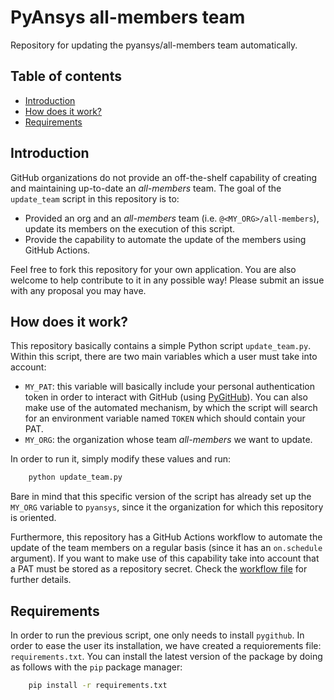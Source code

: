 # PyAnsys all-members team
Repository for updating the pyansys/all-members team automatically.

## Table of contents

<!--ts-->
   * [Introduction](#introduction)
   * [How does it work?](#how-does-it-work?)
   * [Requirements](#requirements)
<!--te-->


## Introduction
GitHub organizations do not provide an off-the-shelf capability of creating
and maintaining up-to-date an *all-members* team. The goal of the ``update_team`` script
in this repository is to:

* Provided an org and an *all-members* team (i.e. ``@<MY_ORG>/all-members``), update its
members on the execution of this script.
* Provide the capability to automate the update of the members using GitHub Actions.

Feel free to fork this repository for your own application. You are also welcome to help
contribute to it in any possible way! Please submit an issue with any proposal you may have.

## How does it work?
This repository basically contains a simple Python script ``update_team.py``. Within this
script, there are two main variables which a user must take into account:

* ``MY_PAT``: this variable will basically include your personal authentication token in order
to interact with GitHub (using [PyGitHub](https://github.com/PyGithub/PyGithub)). You can also
make use of the automated mechanism, by which the script will search for an environment variable
named ``TOKEN`` which should contain your PAT.
* ``MY_ORG``: the organization whose team *all-members* we want to update.

In order to run it, simply modify these values and run:

```bash
    python update_team.py
```

Bare in mind that this specific version of the script has already set up the ``MY_ORG`` variable
to ``pyansys``, since it the organization for which this repository is oriented.

Furthermore, this repository has a GitHub Actions workflow to automate the update of the team
members on a regular basis (since it has an ``on.schedule`` argument). If you want to make use of
this capability take into account that a PAT must be stored as a repository secret. Check the 
[workflow file](https://github.com/pyansys/pyansys-all-members/blob/main/.github/workflows/team_update.yml)
for further details.

## Requirements
In order to run the previous script, one only needs to install ``pygithub``. In order to ease the
user its installation, we have created a requiorements file: ``requirements.txt``. You can install
the latest version of the package by doing as follows with the ``pip`` package manager:

```bash
    pip install -r requirements.txt
```